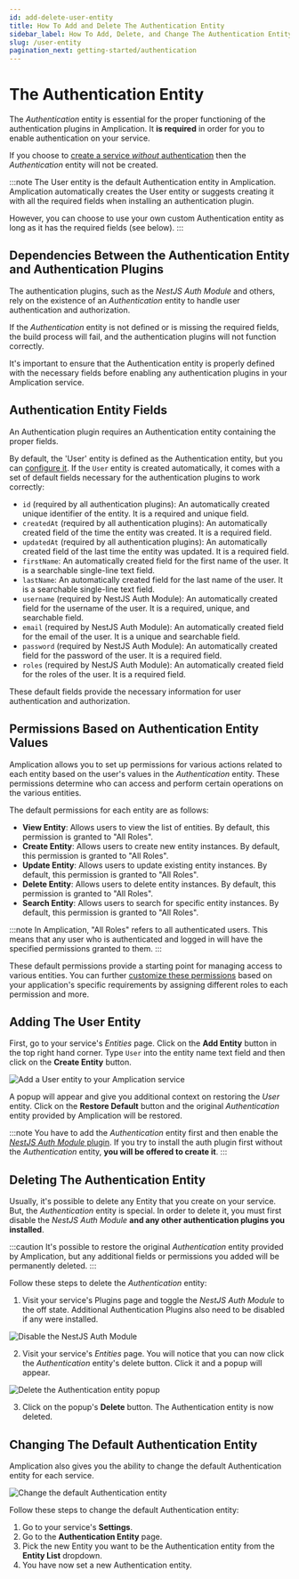 ```yaml
---
id: add-delete-user-entity
title: How To Add and Delete The Authentication Entity
sidebar_label: How To Add, Delete, and Change The Authentication Entity
slug: /user-entity
pagination_next: getting-started/authentication
---
```


# The Authentication Entity

The _Authentication_ entity is essential for the proper functioning of the authentication plugins in Amplication. It **is required** in order for you to enable authentication on your service.

If you choose to [create a service _without_ authentication](/authentication/#how-to-create-a-service-without-authentication) then the _Authentication_ entity will not be created.

:::note
The User entity is the default Authentication entity in Amplication. Amplication automatically creates the User entity or suggests creating it with all the required fields when installing an authentication plugin.

However, you can choose to use your own custom Authentication entity as long as it has the required fields (see below).
:::

## Dependencies Between the Authentication Entity and Authentication Plugins

The authentication plugins, such as the _NestJS Auth Module_ and others, rely on the existence of an _Authentication_ entity to handle user authentication and authorization.

If the _Authentication_ entity is not defined or is missing the required fields, the build process will fail, and the authentication plugins will not function correctly.

It's important to ensure that the Authentication entity is properly defined with the necessary fields before enabling any authentication plugins in your Amplication service.

## Authentication Entity Fields

An Authentication plugin requires an Authentication entity containing the proper fields.

By default, the 'User' entity is defined as the Authentication entity, but you can [configure it](#changing-the-default-authentication-entity). If the `User` entity is created automatically, it comes with a set of default fields necessary for the authentication plugins to work correctly:

- `id` (required by all authentication plugins): An automatically created unique identifier of the entity. It is a required and unique field.
- `createdAt` (required by all authentication plugins): An automatically created field of the time the entity was created. It is a required field.
- `updatedAt` (required by all authentication plugins): An automatically created field of the last time the entity was updated. It is a required field.
- `firstName`: An automatically created field for the first name of the user. It is a searchable single-line text field.
- `lastName`: An automatically created field for the last name of the user. It is a searchable single-line text field.
- `username` (required by NestJS Auth Module): An automatically created field for the username of the user. It is a required, unique, and searchable field.
- `email` (required by NestJS Auth Module): An automatically created field for the email of the user. It is a unique and searchable field.
- `password` (required by NestJS Auth Module): An automatically created field for the password of the user. It is a required field.
- `roles` (required by NestJS Auth Module): An automatically created field for the roles of the user. It is a required field.

These default fields provide the necessary information for user authentication and authorization.

## Permissions Based on Authentication Entity Values

Amplication allows you to set up permissions for various actions related to each entity based on the user's values in the _Authentication_ entity. These permissions determine who can access and perform certain operations on the various entities.

The default permissions for each entity are as follows:

- **View Entity**: Allows users to view the list of entities. By default, this permission is granted to "All Roles".
- **Create Entity**: Allows users to create new entity instances. By default, this permission is granted to "All Roles".
- **Update Entity**: Allows users to update existing entity instances. By default, this permission is granted to "All Roles".
- **Delete Entity**: Allows users to delete entity instances. By default, this permission is granted to "All Roles".
- **Search Entity**: Allows users to search for specific entity instances. By default, this permission is granted to "All Roles".

:::note
In Amplication, "All Roles" refers to all authenticated users. This means that any user who is authenticated and logged in will have the specified permissions granted to them.
:::

These default permissions provide a starting point for managing access to various entities. You can further [customize these permissions](/how-to/set-access-permissions/#set-entity-permissions) based on your application's specific requirements by assigning different roles to each permission and more.

## Adding The User Entity

First, go to your service's _Entities_ page.
Click on the **Add Entity** button in the top right hand corner.
Type `User` into the entity name text field and then click on the **Create Entity** button.

![Add a User entity to your Amplication service](./../getting-started/assets/authentication/new_user_entity.png)

A popup will appear and give you additional context on restoring the _User_ entity.
Click on the **Restore Default** button and the original _Authentication_ entity provided by Amplication will be restored.

:::note
You have to add the _Authentication_ entity first and then enable the [_NestJS Auth Module_ plugin](/authentication/#nestjs-auth-module-mandatory).
If you try to install the auth plugin first without the _Authentication_ entity, **you will be offered to create it**.
:::

## Deleting The Authentication Entity

Usually, it's possible to delete any Entity that you create on your service.
But, the _Authentication_ entity is special.
In order to delete it, you must first disable the _NestJS Auth Module_ **and any other authentication plugins you installed**.

:::caution
It's possible to restore the original _Authentication_ entity provided by Amplication, but any additional fields or permissions you added will be permanently deleted.
:::

Follow these steps to delete the _Authentication_ entity:

1. Visit your service's Plugins page and toggle the _NestJS Auth Module_ to the off state. Additional Authentication Plugins also need to be disabled if any were installed.

![Disable the NestJS Auth Module](./../getting-started/assets/authentication/disable_auth_plugin.png)

2. Visit your service's _Entities_ page.
You will notice that you can now click the _Authentication_ entity's delete button. Click it and a popup will appear.

![Delete the Authentication entity popup](./../getting-started/assets/authentication/delete_user_popup.png)

3. Click on the popup's **Delete** button. The Authentication entity is now deleted.

## Changing The Default Authentication Entity

Amplication also gives you the ability to change the default Authentication entity for each service.

![Change the default Authentication entity](./assets/authentication-entity.png)

Follow these steps to change the default Authentication entity:

1. Go to your service's **Settings**.
2. Go to the **Authentication Entity** page.
3. Pick the new Entity you want to be the Authentication entity from the **Entity List** dropdown.
4. You have now set a new Authentication entity.